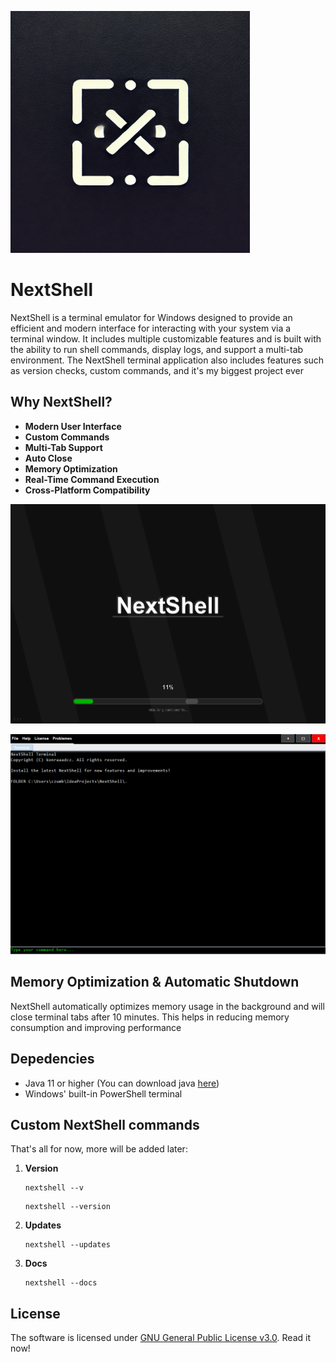 ![logo](public/logo.png)

# NextShell

NextShell is a terminal emulator for Windows designed to provide an efficient and modern interface for interacting with your system via a terminal window. It includes multiple customizable features and is built with the ability to run shell commands, display logs, and support a multi-tab environment. The NextShell terminal application also includes features such as version checks, custom commands, and it's my biggest project ever

## Why NextShell?

- **Modern User Interface**
- **Custom Commands** 
- **Multi-Tab Support** 
- **Auto Close** 
- **Memory Optimization** 
- **Real-Time Command Execution** 
- **Cross-Platform Compatibility** 



![loading](public/loading.png)

![terminal](public/terminal-preview.png)


## Memory Optimization & Automatic Shutdown

NextShell automatically optimizes memory usage in the background and will close terminal tabs after 10 minutes. This helps in reducing memory consumption and improving performance


## Depedencies

- Java 11 or higher (You can download java [here](https://www.oracle.com/java/technologies/downloads/#jdk23-windows))
- Windows' built-in PowerShell terminal




## Custom NextShell commands
  That's all for now, more will be added later:

  1. **Version**
     
     ```
     nextshell --v
     ```
     ```
     nextshell --version
     ```
     
  2. **Updates**
     
     ```
     nextshell --updates
     ```
    
  3. **Docs**
     
     ```
     nextshell --docs
     ```





## License

The software is licensed under [GNU General Public License v3.0](LICENSE). Read it now!


     

   



